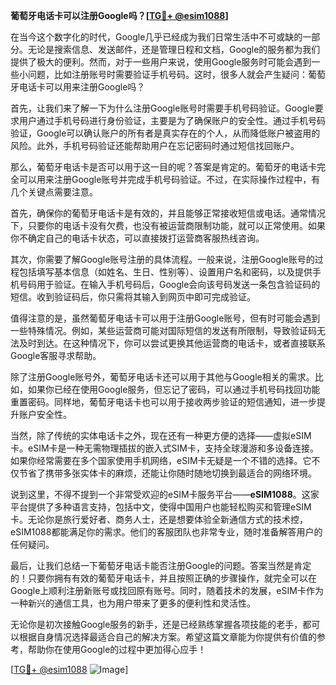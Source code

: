 **葡萄牙电话卡可以注册Google吗？[[TG💪+ @esim1088](https://t.me/s/esim1088)]**

在当今这个数字化的时代，Google几乎已经成为我们日常生活中不可或缺的一部分。无论是搜索信息、发送邮件，还是管理日程和文档，Google的服务都为我们提供了极大的便利。然而，对于一些用户来说，使用Google服务时可能会遇到一些小问题，比如注册账号时需要验证手机号码。这时，很多人就会产生疑问：葡萄牙电话卡可以用来注册Google吗？

首先，让我们来了解一下为什么注册Google账号时需要手机号码验证。Google要求用户通过手机号码进行身份验证，主要是为了确保账户的安全性。通过手机号码验证，Google可以确认账户的所有者是真实存在的个人，从而降低账户被盗用的风险。此外，手机号码验证还能帮助用户在忘记密码时通过短信找回账户。

那么，葡萄牙电话卡是否可以用于这一目的呢？答案是肯定的。葡萄牙的电话卡完全可以用来注册Google账号并完成手机号码验证。不过，在实际操作过程中，有几个关键点需要注意。

首先，确保你的葡萄牙电话卡是有效的，并且能够正常接收短信或电话。通常情况下，只要你的电话卡没有欠费，也没有被运营商限制功能，就可以正常使用。如果你不确定自己的电话卡状态，可以直接拨打运营商客服热线咨询。

其次，你需要了解Google账号注册的具体流程。一般来说，注册Google账号的过程包括填写基本信息（如姓名、生日、性别等）、设置用户名和密码，以及提供手机号码用于验证。在输入手机号码后，Google会向该号码发送一条包含验证码的短信。收到验证码后，你只需将其输入到网页中即可完成验证。

值得注意的是，虽然葡萄牙电话卡可以用于注册Google账号，但有时可能会遇到一些特殊情况。例如，某些运营商可能对国际短信的发送有所限制，导致验证码无法及时到达。在这种情况下，你可以尝试更换其他运营商的电话卡，或者直接联系Google客服寻求帮助。

除了注册Google账号外，葡萄牙电话卡还可以用于其他与Google相关的需求。比如，如果你已经在使用Google服务，但忘记了密码，可以通过手机号码找回功能重置密码。同样地，葡萄牙电话卡也可以用于接收两步验证的短信通知，进一步提升账户安全性。

当然，除了传统的实体电话卡之外，现在还有一种更方便的选择——虚拟eSIM卡。eSIM卡是一种无需物理插拔的嵌入式SIM卡，支持全球漫游和多设备连接。如果你经常需要在多个国家使用手机网络，eSIM卡无疑是一个不错的选择。它不仅节省了携带多张实体卡的麻烦，还能让你随时随地切换到最适合的网络环境。

说到这里，不得不提到一个非常受欢迎的eSIM卡服务平台——**eSIM1088**。这家平台提供了多种语言支持，包括中文，使得中国用户也能轻松购买和管理eSIM卡。无论你是旅行爱好者、商务人士，还是想要体验全新通信方式的技术控，eSIM1088都能满足你的需求。他们的客服团队也非常专业，随时准备解答用户的任何疑问。

最后，让我们总结一下葡萄牙电话卡能否注册Google的问题。答案当然是肯定的！只要你拥有有效的葡萄牙电话卡，并且按照正确的步骤操作，就完全可以在Google上顺利注册新账号或找回原有账号。同时，随着技术的发展，eSIM卡作为一种新兴的通信工具，也为用户带来了更多的便利性和灵活性。

无论你是初次接触Google服务的新手，还是已经熟练掌握各项技能的老手，都可以根据自身情况选择最适合自己的解决方案。希望这篇文章能为你提供有价值的参考，帮助你在使用Google的过程中更加得心应手！

[[TG💪+ @esim1088](https://t.me/s/esim1088) ![Image](https://i.postimg.cc/4NQfJmqS/Snipaste-2025-05-13-00-14-12.png)]